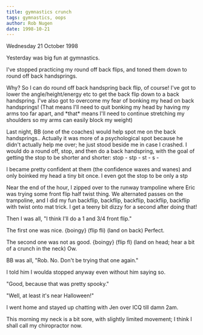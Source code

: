 ```yaml
---
title: gymnastics crunch
tags: gymnastics, oops
author: Rob Nugen
date: 1998-10-21
---
```


<title>Gymnastics</title>

<p class=date>Wednesday 21 October 1998</p>

<p>Yesterday was big fun at gymnastics.

<p>I've stopped practicing my round off back flips, and toned them down to round off back handsprings.

<p>Why? So I can do round off back handspring back flip, of course!  I've got to lower the angle/height/energy etc to get the back flip down to a back handspring.  I've also got to overcome my fear of bonking my head on back handsprings!  (That means I'll need to quit bonking my head by having my arms too far apart, and *that* means I'll need to continue stretching my shoulders so my arms can easily block my weight)

<p>Last night, BB (one of the coaches) would help spot me on the back handsprings.. Actually it was more of a psychological spot because he didn't actually help me over; he just stood beside me in case I crashed.  I would do a round off, stop, and then do a back handspring, with the goal of getting the stop to be shorter and shorter:  stop - stp - st - s -

<p>I became pretty confident at them (the confidence waxes and wanes) and only boinked my head a tiny bit once.  I even got the stop to be only a stp

<p>Near the end of the hour, I zipped over to the runway trampoline where Eric was trying some front flip half twist thing. We alternated passes on the trampoline, and I did my fun backflip, backflip, backflip, backflip, backflip with twist onto mat trick.  I get a teeny bit dizzy for a second after doing that!

<p>Then I was all, "I think I'll do a 1 and 3/4 front flip."

<p>The first one was nice.  {boingy} (flip fli) (land on back) Perfect.

<p>The second one was not as good.  {boingy} (flip fl) (land on head; hear a bit of a crunch in the neck)  Ow.

<p>BB was all, "Rob.  No.  Don't be trying that one again."

<p>I told him I woulda stopped anyway even without him saying so.

<p>"Good, because that was pretty spooky."

<p>"Well, at least it's near Halloween!"

<p>I went home and stayed up chatting with Jen over ICQ till damn 2am.

<p>This morning my neck is a bit sore, with slightly limited movement; I think I shall call my chiropractor now.
</p>
